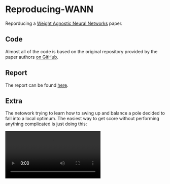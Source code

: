 # Reproducing-WANN
Reporducing a [Weight Agnostic Neural Networks](https://weightagnostic.github.io/) paper.

## Code
Almost all of the code is based on the original repository provided by the paper authors [on GitHub](https://github.com/google/brain-tokyo-workshop/tree/master/WANNRelease).

## Report

The report can be found [here](https://github.com/DomNavi/Reproducing-WANN/blob/master/report.pdf).

## Extra

The netowork trying to learn how to swing up and balance a pole decided to fall into a local optimum. The easiest way to get score without performing anything complicated is just doing this:

![](/media/pole_spin.mp4)


